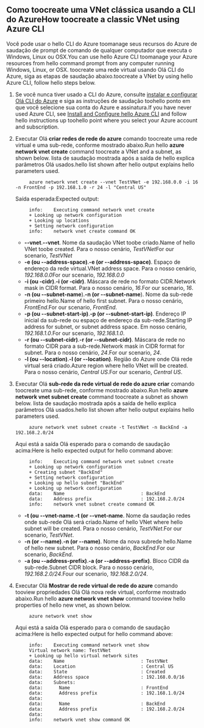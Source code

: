 ## <a name="how-toocreate-a-classic-vnet-using-azure-cli"></a><span data-ttu-id="2c72f-101">Como toocreate uma VNet clássica usando a CLI do Azure</span><span class="sxs-lookup"><span data-stu-id="2c72f-101">How toocreate a classic VNet using Azure CLI</span></span>
<span data-ttu-id="2c72f-102">Você pode usar o hello CLI do Azure toomanage seus recursos do Azure de saudação de prompt de comando de qualquer computador que executa o Windows, Linux ou OSX.</span><span class="sxs-lookup"><span data-stu-id="2c72f-102">You can use hello Azure CLI toomanage your Azure resources from hello command prompt from any computer running Windows, Linux, or OSX.</span></span> <span data-ttu-id="2c72f-103">toocreate uma rede virtual usando Olá CLI do Azure, siga as etapas de saudação abaixo.</span><span class="sxs-lookup"><span data-stu-id="2c72f-103">toocreate a VNet by using hello Azure CLI, follow hello steps below.</span></span>

1. <span data-ttu-id="2c72f-104">Se você nunca tiver usado a CLI do Azure, consulte [instalar e configurar Olá CLI do Azure](../articles/cli-install-nodejs.md) e siga as instruções de saudação toohello ponto em que você selecione sua conta do Azure e assinatura.</span><span class="sxs-lookup"><span data-stu-id="2c72f-104">If you have never used Azure CLI, see [Install and Configure hello Azure CLI](../articles/cli-install-nodejs.md) and follow hello instructions up toohello point where you select your Azure account and subscription.</span></span>
2. <span data-ttu-id="2c72f-105">Executar Olá **criar redes de rede do azure** comando toocreate uma rede virtual e uma sub-rede, conforme mostrado abaixo.</span><span class="sxs-lookup"><span data-stu-id="2c72f-105">Run hello **azure network vnet create** command toocreate a VNet and a subnet, as shown below.</span></span> <span data-ttu-id="2c72f-106">lista de saudação mostrada após a saída de hello explica parâmetros Olá usados.</span><span class="sxs-lookup"><span data-stu-id="2c72f-106">hello list shown after hello output explains hello parameters used.</span></span>
   
            azure network vnet create --vnet TestVNet -e 192.168.0.0 -i 16 -n FrontEnd -p 192.168.1.0 -r 24 -l "Central US"
   
    <span data-ttu-id="2c72f-107">Saída esperada:</span><span class="sxs-lookup"><span data-stu-id="2c72f-107">Expected output:</span></span>
   
            info:    Executing command network vnet create
            + Looking up network configuration
            + Looking up locations
            + Setting network configuration
            info:    network vnet create command OK
   
   * <span data-ttu-id="2c72f-108">**--vnet**.</span><span class="sxs-lookup"><span data-stu-id="2c72f-108">**--vnet**.</span></span> <span data-ttu-id="2c72f-109">Nome da saudação VNet toobe criado.</span><span class="sxs-lookup"><span data-stu-id="2c72f-109">Name of hello VNet toobe created.</span></span> <span data-ttu-id="2c72f-110">Para o nosso cenário, *TestVNet*</span><span class="sxs-lookup"><span data-stu-id="2c72f-110">For our scenario, *TestVNet*</span></span>
   * <span data-ttu-id="2c72f-111">**-e (ou --address-space)**.</span><span class="sxs-lookup"><span data-stu-id="2c72f-111">**-e (or --address-space)**.</span></span> <span data-ttu-id="2c72f-112">Espaço de endereço da rede virtual.</span><span class="sxs-lookup"><span data-stu-id="2c72f-112">VNet address space.</span></span> <span data-ttu-id="2c72f-113">Para o nosso cenário, *192.168.0.0*</span><span class="sxs-lookup"><span data-stu-id="2c72f-113">For our scenario, *192.168.0.0*</span></span>
   * <span data-ttu-id="2c72f-114">**-i (ou -cidr)**.</span><span class="sxs-lookup"><span data-stu-id="2c72f-114">**-i (or -cidr)**.</span></span> <span data-ttu-id="2c72f-115">Máscara de rede no formato CIDR.</span><span class="sxs-lookup"><span data-stu-id="2c72f-115">Network mask in CIDR format.</span></span> <span data-ttu-id="2c72f-116">Para o nosso cenário, *16*.</span><span class="sxs-lookup"><span data-stu-id="2c72f-116">For our scenario, *16*.</span></span>
   * <span data-ttu-id="2c72f-117">**-n (ou --subnet-name**).</span><span class="sxs-lookup"><span data-stu-id="2c72f-117">**-n (or --subnet-name**).</span></span> <span data-ttu-id="2c72f-118">Nome da sub-rede primeiro hello.</span><span class="sxs-lookup"><span data-stu-id="2c72f-118">Name of hello first subnet.</span></span> <span data-ttu-id="2c72f-119">Para o nosso cenário, *FrontEnd*.</span><span class="sxs-lookup"><span data-stu-id="2c72f-119">For our scenario, *FrontEnd*.</span></span>
   * <span data-ttu-id="2c72f-120">**-p (ou --subnet-start-ip)**.</span><span class="sxs-lookup"><span data-stu-id="2c72f-120">**-p (or --subnet-start-ip)**.</span></span> <span data-ttu-id="2c72f-121">Endereço IP inicial da sub-rede ou espaço de endereço da sub-rede.</span><span class="sxs-lookup"><span data-stu-id="2c72f-121">Starting IP address for subnet, or subnet address space.</span></span> <span data-ttu-id="2c72f-122">Em nosso cenário, *192.168.1.0*.</span><span class="sxs-lookup"><span data-stu-id="2c72f-122">For our scenario, *192.168.1.0*.</span></span>
   * <span data-ttu-id="2c72f-123">**-r (ou --subnet-cidr)**.</span><span class="sxs-lookup"><span data-stu-id="2c72f-123">**-r (or --subnet-cidr)**.</span></span> <span data-ttu-id="2c72f-124">Máscara de rede no formato CIDR para a sub-rede.</span><span class="sxs-lookup"><span data-stu-id="2c72f-124">Network mask in CIDR format for subnet.</span></span> <span data-ttu-id="2c72f-125">Para o nosso cenário, *24*.</span><span class="sxs-lookup"><span data-stu-id="2c72f-125">For our scenario, *24*.</span></span>
   * <span data-ttu-id="2c72f-126">**-l (ou --location)**.</span><span class="sxs-lookup"><span data-stu-id="2c72f-126">**-l (or --location)**.</span></span> <span data-ttu-id="2c72f-127">Região do Azure onde Olá rede virtual será criado.</span><span class="sxs-lookup"><span data-stu-id="2c72f-127">Azure region where hello VNet will be created.</span></span> <span data-ttu-id="2c72f-128">Para o nosso cenário, *Central US*.</span><span class="sxs-lookup"><span data-stu-id="2c72f-128">For our scenario, *Central US*.</span></span>
3. <span data-ttu-id="2c72f-129">Executar Olá **sub-rede da rede virtual de rede do azure criar** comando toocreate uma sub-rede, conforme mostrado abaixo.</span><span class="sxs-lookup"><span data-stu-id="2c72f-129">Run hello **azure network vnet subnet create** command toocreate a subnet as shown below.</span></span> <span data-ttu-id="2c72f-130">lista de saudação mostrada após a saída de hello explica parâmetros Olá usados.</span><span class="sxs-lookup"><span data-stu-id="2c72f-130">hello list shown after hello output explains hello parameters used.</span></span>
   
            azure network vnet subnet create -t TestVNet -n BackEnd -a 192.168.2.0/24
   
    <span data-ttu-id="2c72f-131">Aqui está a saída Olá esperado para o comando de saudação acima:</span><span class="sxs-lookup"><span data-stu-id="2c72f-131">Here is hello expected output for hello command above:</span></span>
   
            info:    Executing command network vnet subnet create
            + Looking up network configuration
            + Creating subnet "BackEnd"
            + Setting network configuration
            + Looking up hello subnet "BackEnd"
            + Looking up network configuration
            data:    Name                            : BackEnd
            data:    Address prefix                  : 192.168.2.0/24
            info:    network vnet subnet create command OK
   
   * <span data-ttu-id="2c72f-132">**-t (ou --vnet-name**.</span><span class="sxs-lookup"><span data-stu-id="2c72f-132">**-t (or --vnet-name**.</span></span> <span data-ttu-id="2c72f-133">Nome da saudação redes onde sub-rede Olá será criado.</span><span class="sxs-lookup"><span data-stu-id="2c72f-133">Name of hello VNet where hello subnet will be created.</span></span> <span data-ttu-id="2c72f-134">Para o nosso cenário, *TestVNet*.</span><span class="sxs-lookup"><span data-stu-id="2c72f-134">For our scenario, *TestVNet*.</span></span>
   * <span data-ttu-id="2c72f-135">**-n (or --name)**.</span><span class="sxs-lookup"><span data-stu-id="2c72f-135">**-n (or --name)**.</span></span> <span data-ttu-id="2c72f-136">Nome da nova subrede hello.</span><span class="sxs-lookup"><span data-stu-id="2c72f-136">Name of hello new subnet.</span></span> <span data-ttu-id="2c72f-137">Para o nosso cenário, *BackEnd*.</span><span class="sxs-lookup"><span data-stu-id="2c72f-137">For our scenario, *BackEnd*.</span></span>
   * <span data-ttu-id="2c72f-138">**-a (ou --address-prefix)**.</span><span class="sxs-lookup"><span data-stu-id="2c72f-138">**-a (or --address-prefix)**.</span></span> <span data-ttu-id="2c72f-139">Bloco CIDR da sub-rede.</span><span class="sxs-lookup"><span data-stu-id="2c72f-139">Subnet CIDR block.</span></span> <span data-ttu-id="2c72f-140">Para o nosso cenário, *192.168.2.0/24*.</span><span class="sxs-lookup"><span data-stu-id="2c72f-140">Four our scenario, *192.168.2.0/24*.</span></span>
4. <span data-ttu-id="2c72f-141">Executar Olá **Mostrar de rede virtual de rede do azure** comando tooview propriedades Olá Olá nova rede virtual, conforme mostrado abaixo.</span><span class="sxs-lookup"><span data-stu-id="2c72f-141">Run hello **azure network vnet show** command tooview hello properties of hello new vnet, as shown below.</span></span>
   
            azure network vnet show
   
    <span data-ttu-id="2c72f-142">Aqui está a saída Olá esperado para o comando de saudação acima:</span><span class="sxs-lookup"><span data-stu-id="2c72f-142">Here is hello expected output for hello command above:</span></span>
   
            info:    Executing command network vnet show
            Virtual network name: TestVNet
            + Looking up hello virtual network sites
            data:    Name                            : TestVNet
            data:    Location                        : Central US
            data:    State                           : Created
            data:    Address space                   : 192.168.0.0/16
            data:    Subnets:
            data:      Name                          : FrontEnd
            data:      Address prefix                : 192.168.1.0/24
            data:
            data:      Name                          : BackEnd
            data:      Address prefix                : 192.168.2.0/24
            data:
            info:    network vnet show command OK

